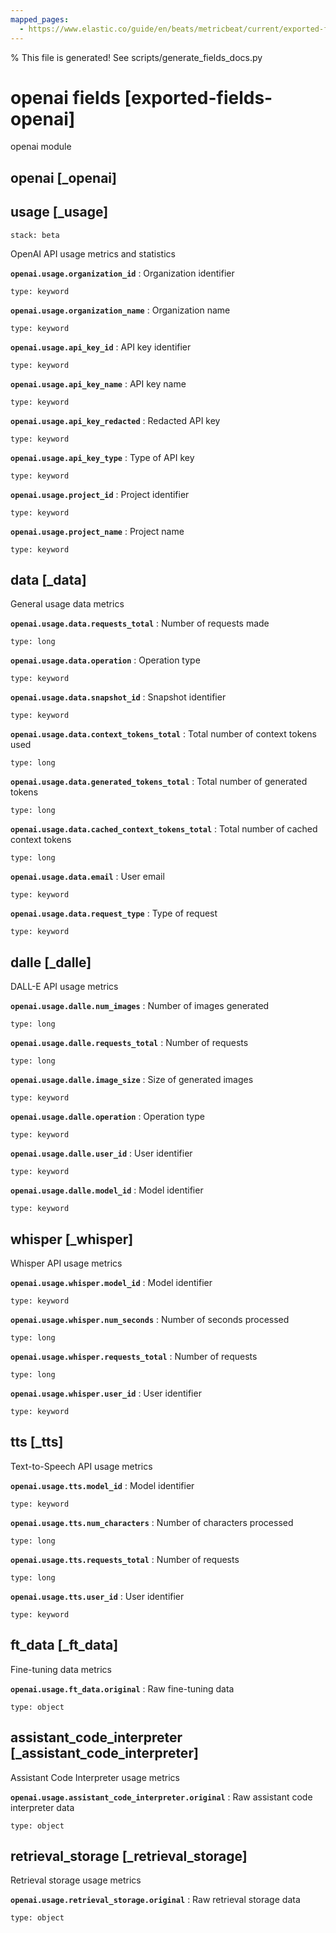```yaml
---
mapped_pages:
  - https://www.elastic.co/guide/en/beats/metricbeat/current/exported-fields-openai.html
---
```


% This file is generated! See scripts/generate_fields_docs.py

# openai fields [exported-fields-openai]

openai module

## openai [_openai]



## usage [_usage]

```{applies_to}
stack: beta
```

OpenAI API usage metrics and statistics

**`openai.usage.organization_id`**
:   Organization identifier

    type: keyword


**`openai.usage.organization_name`**
:   Organization name

    type: keyword


**`openai.usage.api_key_id`**
:   API key identifier

    type: keyword


**`openai.usage.api_key_name`**
:   API key name

    type: keyword


**`openai.usage.api_key_redacted`**
:   Redacted API key

    type: keyword


**`openai.usage.api_key_type`**
:   Type of API key

    type: keyword


**`openai.usage.project_id`**
:   Project identifier

    type: keyword


**`openai.usage.project_name`**
:   Project name

    type: keyword


## data [_data]

General usage data metrics

**`openai.usage.data.requests_total`**
:   Number of requests made

    type: long


**`openai.usage.data.operation`**
:   Operation type

    type: keyword


**`openai.usage.data.snapshot_id`**
:   Snapshot identifier

    type: keyword


**`openai.usage.data.context_tokens_total`**
:   Total number of context tokens used

    type: long


**`openai.usage.data.generated_tokens_total`**
:   Total number of generated tokens

    type: long


**`openai.usage.data.cached_context_tokens_total`**
:   Total number of cached context tokens

    type: long


**`openai.usage.data.email`**
:   User email

    type: keyword


**`openai.usage.data.request_type`**
:   Type of request

    type: keyword


## dalle [_dalle]

DALL-E API usage metrics

**`openai.usage.dalle.num_images`**
:   Number of images generated

    type: long


**`openai.usage.dalle.requests_total`**
:   Number of requests

    type: long


**`openai.usage.dalle.image_size`**
:   Size of generated images

    type: keyword


**`openai.usage.dalle.operation`**
:   Operation type

    type: keyword


**`openai.usage.dalle.user_id`**
:   User identifier

    type: keyword


**`openai.usage.dalle.model_id`**
:   Model identifier

    type: keyword


## whisper [_whisper]

Whisper API usage metrics

**`openai.usage.whisper.model_id`**
:   Model identifier

    type: keyword


**`openai.usage.whisper.num_seconds`**
:   Number of seconds processed

    type: long


**`openai.usage.whisper.requests_total`**
:   Number of requests

    type: long


**`openai.usage.whisper.user_id`**
:   User identifier

    type: keyword


## tts [_tts]

Text-to-Speech API usage metrics

**`openai.usage.tts.model_id`**
:   Model identifier

    type: keyword


**`openai.usage.tts.num_characters`**
:   Number of characters processed

    type: long


**`openai.usage.tts.requests_total`**
:   Number of requests

    type: long


**`openai.usage.tts.user_id`**
:   User identifier

    type: keyword


## ft_data [_ft_data]

Fine-tuning data metrics

**`openai.usage.ft_data.original`**
:   Raw fine-tuning data

    type: object


## assistant_code_interpreter [_assistant_code_interpreter]

Assistant Code Interpreter usage metrics

**`openai.usage.assistant_code_interpreter.original`**
:   Raw assistant code interpreter data

    type: object


## retrieval_storage [_retrieval_storage]

Retrieval storage usage metrics

**`openai.usage.retrieval_storage.original`**
:   Raw retrieval storage data

    type: object


